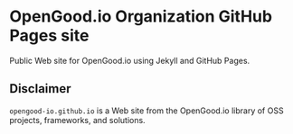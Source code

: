 # OpenGood.io Organization GitHub Pages site

Public Web site for OpenGood.io using Jekyll and GitHub Pages.

## Disclaimer

`opengood-io.github.io` is a Web site from the OpenGood.io library of OSS
projects, frameworks, and solutions.

